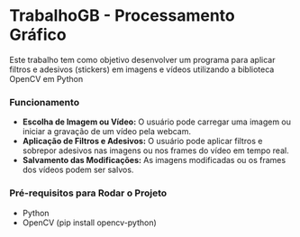 # TrabalhoGB - Processamento Gráfico

Este trabalho tem como objetivo desenvolver um programa para aplicar filtros e adesivos (stickers) em imagens e vídeos utilizando a biblioteca OpenCV em Python

### Funcionamento
* **Escolha de Imagem ou Vídeo:** O usuário pode carregar uma imagem ou iniciar a gravação de um vídeo pela webcam.
* **Aplicação de Filtros e Adesivos:** O usuário pode aplicar filtros e sobrepor adesivos nas imagens ou nos frames do vídeo em tempo real.
* **Salvamento das Modificações:** As imagens modificadas ou os frames dos vídeos podem ser salvos.



### Pré-requisitos para Rodar o Projeto
* Python
* OpenCV (pip install opencv-python)


